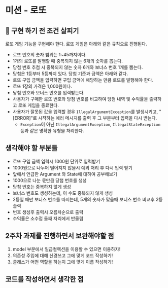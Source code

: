 # 미션 - 로또

## 🚀 구현 하기 전 조건 살피기

로또 게임 기능을 구현해야 한다. 로또 게임은 아래와 같은 규칙으로 진행된다.

- 로또 번호의 숫자 범위는 1~45까지이다.
- 1개의 로또를 발행할 때 중복되지 않는 6개의 숫자를 뽑는다.
- 당첨 번호 추첨 시 중복되지 않는 숫자 6개와 보너스 번호 1개를 뽑는다.
- 당첨은 1등부터 5등까지 있다. 당첨 기준과 금액은 아래와 같다.
- 로또 구입 금액을 입력하면 구입 금액에 해당하는 만큼 로또를 발행해야 한다.
- 로또 1장의 가격은 1,000원이다.
- 당첨 번호와 보너스 번호를 입력받는다.
- 사용자가 구매한 로또 번호와 당첨 번호를 비교하여 당첨 내역 및 수익률을 출력하고 로또 게임을 종료한다.
- 사용자가 잘못된 값을 입력할 경우 `IllegalArgumentException`를 발생시키고, "[ERROR]"로 시작하는 에러 메시지를 출력 후 그 부분부터 입력을 다시 받는다.
    - `Exception`이 아닌 `IllegalArgumentException`, `IllegalStateException` 등과 같은 명확한 유형을 처리한다.

## 생각해야 할 부분들
- 로또 구입 금액 입력시 1000원 단위로 입력받기 
- 1000원으로 나누어 떨어지지 않을시 예외 처리 후 다시 입력 받기
- 앞에서 언급한 Argument 와 State에 대하여 공부해보기
- 1000으로 나눈 몫만큼 당첨 번호를 생성
- 당첨 번호는 중복하지 않게 생성
- 보너스 번호도 생성하는데, 이 수도 중복되지 않게 생성
- 2등일 때만 보너스 번호를 따지는데, 5개의 숫자가 맞을때 보너스 번호 비교후 2등 출력
- 번호 생성후 출력시 오름차순으로 출력
- 수익률은 소수점 둘째 자리에서 반올림

## 2주차 과제를 진행하면서 보완해야할 점

1. model 부분에서 일급컬렉션을 이용할 수 있으면 이용하자!
2. 의존성 주입에 대해 신경쓰고 그에 맞게 코드 작성하기!
3. 클래스가 어떤 역할을 하는지 그에 맞게 이름 작성하기!

## 코드를 작성하면서 생각한 점
